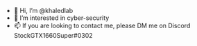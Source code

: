 - 👋 Hi, I’m @khaledlab
- 👀 I’m interested in cyber-security
- 📫 If you are looking to contact me, please DM me on Discord StockGTX1660Super#0302
